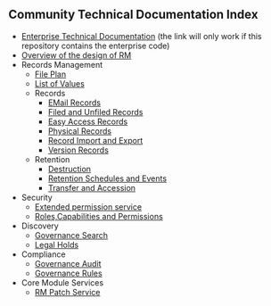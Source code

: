 ## Community Technical Documentation Index

* [Enterprise Technical Documentation](../../rm-enterprise/documentation/README.md) (the link will only work if this repository contains the enterprise code)
* [Overview of the design of RM](overview.md)
* Records Management
	* [File Plan](./file-plan)
	* [List of Values](./list-of-values)
	* Records
		* [EMail Records](./email-records)
		* [Filed and Unfiled Records](./records)
		* [Easy Access Records](./easy-access-records)
		* [Physical Records](./physical-records)
		* [Record Import and Export](./record-import-export)
		* [Version Records](./version-records)
	* Retention
		* [Destruction](./destruction)
		* [Retention Schedules and Events](./retention-schedules)
		* [Transfer and Accession](./transfer-and-accession)
* Security
	* [Extended permission service](extendedPermissionService.md)
	* [Roles,Capabilities and Permissions](./roles-capabilities-permissions)
* Discovery
	* [Governance Search](./governance-search)
	* [Legal Holds](./legal-holds)
* Compliance
	* [Governance Audit](./governance-audit)
	* [Governance Rules](./governance-rules)
* Core Module Services
	* [RM Patch Service](./PatchService.md)
